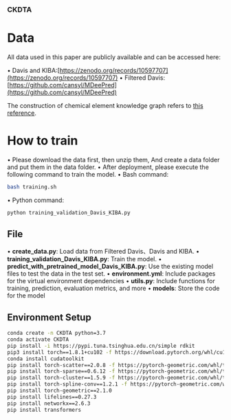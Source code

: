 ### CKDTA
# Data

All data used in this paper are publicly available and can be accessed here:

• Davis and KIBA:[https://zenodo.org/records/10597707](https://zenodo.org/records/10597707) • Filtered Davis: [https://github.com/cansyl/MDeePred](https://github.com/cansyl/MDeePred)

The construction of chemical element knowledge graph refers to [this reference](https://github.com/Fangyinfff/KCL).

# How to train

• Please download the data first, then unzip them, And create a data folder and put them in the data folder. • After deployment, please execute the following command to train the model. • Bash command:

```bash
bash training.sh
```

• Python command:

```python
python training_validation_Davis_KIBA.py
```

## File

• **create_data.py**: Load data from Filtered Davis、Davis and KIBA. • **training_validation_Davis_KIBA.py**: Train the model. • **predict_with_pretrained_model_Davis_KIBA.py**: Use the existing model files to test the data in the test set. • **environment.yml**: Include packages for the virtual environment dependencies • **utils.py**: Include functions for training, prediction, evaluation metrics, and more • **models**: Store the code for the model 

## Environment Setup

```bash
conda create -n CKDTA python=3.7
conda activate CKDTA
pip install -i https://pypi.tuna.tsinghua.edu.cn/simple rdkit
pip3 install torch==1.8.1+cu102 -f https://download.pytorch.org/whl/cu102/torch_stable.html
conda install cudatoolkit
pip install torch-scatter==2.0.8 -f https://pytorch-geometric.com/whl/torch-1.8.1%2Bcu102.html
pip install torch-sparse==0.6.12 -f https://pytorch-geometric.com/whl/torch-1.8.1%2Bcu102.html
pip install torch-cluster==1.5.9 -f https://pytorch-geometric.com/whl/torch-1.8.1%2Bcu102.html
pip install torch-spline-conv==1.2.1 -f https://pytorch-geometric.com/whl/torch-1.8.1%2Bcu102.html
pip install torch-geometric==2.1.0
pip install lifelines==0.27.3
pip install networkx==2.6.3
pip install transformers
```
